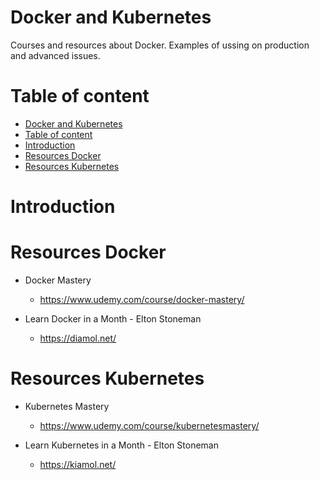 # Docker and Kubernetes

Courses and resources about Docker. Examples of ussing on production and advanced issues.

# Table of content
<!-- TOC -->

- [Docker and Kubernetes](#docker-and-kubernetes)
- [Table of content](#table-of-content)
- [Introduction](#introduction)
- [Resources Docker](#resources-docker)
- [Resources Kubernetes](#resources-kubernetes)

<!-- /TOC -->


# Introduction


# Resources Docker

- Docker Mastery
    - https://www.udemy.com/course/docker-mastery/

- Learn Docker in a Month - Elton Stoneman
    - https://diamol.net/

# Resources Kubernetes

- Kubernetes Mastery
    - https://www.udemy.com/course/kubernetesmastery/

- Learn Kubernetes in a Month - Elton Stoneman
    - https://kiamol.net/
